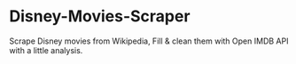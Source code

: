 # Disney-Movies-Scraper
Scrape Disney movies from Wikipedia, Fill &amp; clean them with Open IMDB API with a little analysis.
